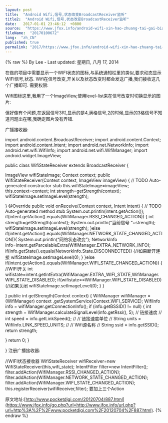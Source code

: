 ```yaml
---
layout: post
title:  "Android Wifi,信号,状态改变BroadcastReceiver监听"
title2:  "Android Wifi,信号,状态改变BroadcastReceiver监听"
date:   2017-01-01 23:46:12  +0800
source:  "https://www.jfox.info/android-wifi-xin-hao-zhuang-tai-gai-bian-broadcastreceiver-jian-ting.html"
fileName:  "20170100672"
lang:  "zh_CN"
published: true
permalink: "2017/https://www.jfox.info/android-wifi-xin-hao-zhuang-tai-gai-bian-broadcastreceiver-jian-ting.html"
---
```

{% raw %}
By Lee - Last updated: 星期日, 八月 17, 2014

在做的项目中需要显示一个WIFI状态的图标,与系统通知栏里的类似,要求动态显示WIFI信号,状态.
Wifi在信号改变,开关以及状态改变时都会发送广播,我们接收这几个广播即可.
需要权限:

<uses-permission android:name=”android.permission.ACCESS_WIFI_STATE” />
<uses-permission android:name=”android.permission.ACCESS_NETWORK_STATE” />
Wifi图标这里,我用了一个ImageView,使用level-list来在信号改变时切换显示的图片:

<?xml version=”1.0″ encoding=”utf-8″?>
<level-list xmlns:android=”http://schemas.android.com/apk/res/android” >

<item
android:maxLevel=”0″
android:drawable=”@drawable/stateitems_wifi_0″
android:minLevel=”0″/>
<item
android:drawable=”@drawable/stateitems_wifi_1″
android:maxLevel=”1″
android:minLevel=”1″/>
<item
android:drawable=”@drawable/stateitems_wifi_2″
android:maxLevel=”2″
android:minLevel=”2″/>
<item
android:drawable=”@drawable/stateitems_wifi_3″
android:maxLevel=”3″
android:minLevel=”3″/>
<item
android:drawable=”@drawable/stateitems_wifi_4″
android:maxLevel=”4″
android:minLevel=”4″/>

</level-list>
但好像有个问题,在返回信号3时,显示的是4,满格信号,2的时候,显示的3格信号不知道问题出在哪,我确定图片没有弄错.

广播接收器:

import android.content.BroadcastReceiver;
import android.content.Context;
import android.content.Intent;
import android.net.NetworkInfo;
import android.net.wifi.WifiInfo;
import android.net.wifi.WifiManager;
import android.widget.ImageView;

public class WifiStateReceiver extends BroadcastReceiver {

ImageView wifiStateImage;
Context context;
public WifiStateReceiver(Context context, ImageView imageView) {
// TODO Auto-generated constructor stub
this.wifiStateImage=imageView;
this.context=context;
int strength=getStrength(context);
wifiStateImage.setImageLevel(strength);

}
@Override
public void onReceive(Context context, Intent intent) {
// TODO Auto-generated method stub
System.out.println(intent.getAction());
if(intent.getAction().equals(WifiManager.RSSI_CHANGED_ACTION))
{
int strength=getStrength(context);
System.out.println(“当前信号 “+strength);
wifiStateImage.setImageLevel(strength);
}else if(intent.getAction().equals(WifiManager.NETWORK_STATE_CHANGED_ACTION)){
System.out.println(“网络状态改变”);
NetworkInfo info=intent.getParcelableExtra(WifiManager.EXTRA_NETWORK_INFO);
if(info.getState().equals(NetworkInfo.State.DISCONNECTED))
{//如果断开连接
wifiStateImage.setImageLevel(0);
}
}else if(intent.getAction().equals(WifiManager.WIFI_STATE_CHANGED_ACTION))
{
//WIFI开关
int wifistate=intent.getIntExtra(WifiManager.EXTRA_WIFI_STATE,WifiManager.WIFI_STATE_DISABLED);
if(wifistate==WifiManager.WIFI_STATE_DISABLED)
{//如果关闭
wifiStateImage.setImageLevel(0);
}
}

}
public int getStrength(Context context)
{
WifiManager wifiManager = (WifiManager) context
.getSystemService(Context.WIFI_SERVICE);
WifiInfo info = wifiManager.getConnectionInfo();
if (info.getBSSID() != null) {
int strength = WifiManager.calculateSignalLevel(info.getRssi(), 5);
// 链接速度
// int speed = info.getLinkSpeed();
// // 链接速度单位
// String units = WifiInfo.LINK_SPEED_UNITS;
// // Wifi源名称
// String ssid = info.getSSID();
return strength;

}
return 0;
}

}
注册广播接收器:

//WIFI状态接收器
WifiStateReceiver wifiReceiver=new WifiStateReceiver(this,wifi_state);
IntentFilter filter=new IntentFilter();
filter.addAction(WifiManager.RSSI_CHANGED_ACTION);
filter.addAction(WifiManager.NETWORK_STATE_CHANGED_ACTION);
filter.addAction(WifiManager.WIFI_STATE_CHANGED_ACTION);
this.registerReceiver(wifiReceiver,filter);
要加上三个Action

原文地址:[http://www.pocketdigi.com/20120704/887.html](https://www.jfox.info/go.php?url=http://www.jfox.info/url.php?url=http%3A%2F%2Fwww.pocketdigi.com%2F20120704%2F887.html).
{% endraw %}